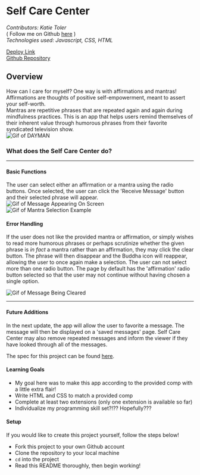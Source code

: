 # Self Care Center

 *Contributors: Katie Toler*  <br /> ( Follow me on Github [here](https://github.com/KATIETOLER) ) <br />*Technologies used: Javascript, CSS, HTML*

[Deploy Link](https://katietoler.github.io/self-care-center/) <br />
[Github Repository](https://github.com/KATIETOLER/self-care-center)

## Overview
How can I care for myself? One way is with affirmations and mantras!
Affirmations are thoughts of positive self-empowerment, meant to assert your self-worth. <br />
Mantras are repetitive phrases that are repeated again and again during mindfulness practices. This is an app that helps users remind themselves of their inherent value through humorous phrases from their favorite syndicated television show.<br />
![Gif of DAYMAN](https://i.kym-cdn.com/photos/images/original/001/430/369/d1f.gif)<br />
### What does the Self Care Center do?
  ---
  #### Basic Functions
  The user can select either an affirmation or a mantra using the radio buttons. Once selected, the user can click the 'Receive Message' button and their selected phrase will appear.<br />
  ![Gif of Message Appearing On Screen](https://media1.giphy.com/media/8g8wLSUhkWQyU67rDj/giphy.gif) <br />
  ![Gif of Mantra Selection Example](https://media2.giphy.com/media/EGRTxsY4o6gxc3gpDv/giphy.gif) <br />
  #### Error Handling
  If the user does not like the provided mantra or affirmation, or simply wishes to read more humorous phrases or perhaps scrutinize whether the given phrase is *in fact* a mantra rather than an affirmation, they may click the clear button. The phrase will then disappear and the Buddha icon will reappear, allowing the user to once again make a selection. The user can not select more than one radio button. The page by default has the 'affirmation' radio button selected so that the user may not continue without having chosen a single option.

  ![Gif of Message Being Cleared](https://media4.giphy.com/media/iF4A78MpWrsRdxHqqG/giphy.gif?)

---
#### Future Additions
  In the next update, the app will allow the user to favorite a message. The message will then be displayed on a 'saved messages' page. Self Care Center may also remove repeated messages and inform the viewer if they have looked through all of the messages.

The spec for this project can be found [here](https://frontend.turing.io/projects/module-1/self-care-center.html).

#### Learning Goals

- My goal here was to make this app according to the provided comp with a little extra flair!
- Write HTML and CSS to match a provided comp
- Complete at least two extensions (only one extension is available so far)
- Individualize my programming skill set?!?? Hopefully???

#### Setup
If you would like to create this project yourself, follow the steps below!
- Fork this project to your own Github account
- Clone the repository to your local machine
- `cd` into the project
- Read this README thoroughly, then begin working!
